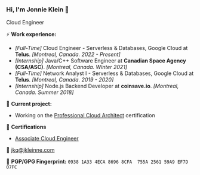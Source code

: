### Hi, I'm Jonnie Klein 👋
Cloud Engineer

⚡ **Work experience:** <br>
- _[Full-Time]_ 
Cloud Engineer - Serverless & Databases, Google Cloud at **Telus**. _[Montreal, Canada. 2022 - Present]_
- _[Internship]_ Java/C++ Software Engineer at **Canadian Space Agency (CSA/ASC)**. _[Montreal, Canada. Winter 2021]_
- _[Full-Time]_ Network Analyst I - Serverless & Databases, Google Cloud at **Telus**. _[Montreal, Canada. 2019 - 2020]_
- _[Internship]_ Node.js Backend Developer at **coinsave.io**. _[Montreal, Canada. Summer 2018]_

🔭 **Current project:**
- Working on the [Professional Cloud Architect](https://cloud.google.com/certification/cloud-architect) certification

📜 **Certifications**
- [Associate Cloud Engineer](https://www.credential.net/b196b8fb-494a-4833-aefd-209504356301#gs.scqzfl)

💬 [jkq@jkleinne.com](mailto:jkq@jkleinne.com)

🔑 **PGP/GPG Fingerprint:** `0938 1A33 4ECA 8696 8CFA  755A 2561 59A9 EF7D 07FC`

<!--[![Top Langs](https://github-readme-stats.vercel.app/api/top-langs/?username=jkleinne&layout=compact&hide=tex)](https://github.com/anuraghazra/github-readme-stats)-->

<!--
**JKleinne/JKleinne** is a ✨ _special_ ✨ repository because its `README.md` (this file) appears on your GitHub profile.
